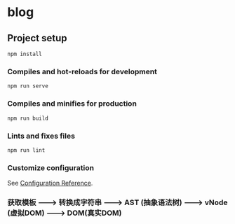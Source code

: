 # blog

## Project setup
```
npm install
```

### Compiles and hot-reloads for development
```
npm run serve
```

### Compiles and minifies for production
```
npm run build
```

### Lints and fixes files
```
npm run lint
```

### Customize configuration
See [Configuration Reference](https://cli.vuejs.org/config/).


###    获取模板   ---> 转换成字符串  ---> AST (抽象语法树) ---> vNode (虚拟DOM) ---> DOM(真实DOM)